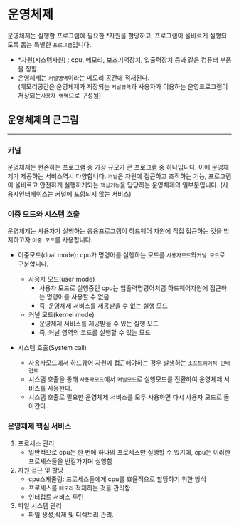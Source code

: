 # 운영체제
운영체제는 실행할 프로그램에 필요한 *자원을 할당하고, 프로그램이 올바르게 실행되도록 돕는 특별한 `프로그램`입니다.
- *자원(시스템자원) : cpu, 메모리, 보조기억장치, 입출력장치 등과 같은 컴퓨터 부품을 칭함.  
- 운영체제는 `커널영역`이라는 메모리 공간에 적재된다.  
  (메모리공간은 운영체제가 저장되는 `커널영역`과 사용자가 이용하는 운영프로그램이 저장되는`사용자 영역`으로 구성됨)

## 운영체제의 큰그림
- - -
### 커널
운영체제는 현존하는 프로그램 중 가장 규모가 큰 프로그램 중 하나입니다. 이에 운영체제가 제공하는 서비스역시 다양합니다.
`커널`은 자원에 접근하고 조작하는 기능, 프로그램이 올바르고 안전하게 실행하게되는 `핵심기능`을 담당하는 운영체제의 일부분입니다.
(사용자인터페이스는 커널에 포함되지 않는 서비스)

### 이중 모드와 시스템 호출
운영체제는 사용자가 실행하는 응용프로그램이 하드웨어 자원에 직접 접근하는 것을 방지하고자 `이중 모드`를 사용합니다.
- 이중모드(dual mode): cpu가 명령어를 실행하는 모드를 `사용자모드`와`커널 모드`로 구분합니다.
  - 사용자 모드(user mode)
    - 사용자 모드로 실행중인 cpu는 입출력명령어처럼 하드웨어자원에 접근하는 명령어를 사용할 수 없음
    - 즉, 운영체제 서비스를 제공받을 수 없는 실행 모드
  - 커널 모드(kernel mode)
    - 운영체제 서비스를 제공받을 수 있는 실행 모드
    - 즉, 커널 영역의 코드를 실행할 수 있는 모드
  
- 시스템 호출(System call)
  - 사용자모드에서 하드웨어 자원에 접근해야하는 경우 발생하는 `소프트웨어적 인터럽트`
  - 시스템 호출을 통해 `사용자모드`에서 `커널모드`로 실행모드를 전환하여 운영체제 서비스를 사용한다.
  - 시스템 호출로 필요한 운영체제 서비스를 모두 사용하면 다시 사용자 모드로 돌아간다.
  
### 운영체제 핵심 서비스
1. 프로세스 관리
   - 일반적으로 cpu는 한 번에 하나의 프로세스만 실행할 수 있기에, cpu는 이러한 프로세스들을 번갈가가며 실행함
2. 자원 접근 및 할당
   - cpu스케줄링: 프로세스들에게 cpu를 효율적으로 할당하기 위한 방식
   - 프로세스를 `메모리` 적재하는 것을 관리함.
   - 인터럽트 서비스 루틴
3. 파일 시스템 관리
   - 파일 생성,삭제 및 디렉토리 관리.

